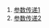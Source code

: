 1. [参数传递1](https://samona-omo.github.io/C_C++_Advanced/参数传递1.html)
2. [参数传递2](https://samona-omo.github.io/C_C++_Advanced/参数传递2.html)
